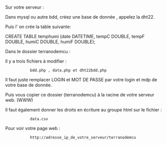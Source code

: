 Sur votre serveur :

Dans mysql ou autre bdd, créez une base de donnée , appelez la dht22.

Puis l' on crée la table suivante:

CREATE TABLE temphumi (date DATETIME, tempC DOUBLE, tempF DOUBLE, humiC DOUBLE, humiF DOUBLE);


Dans le dossier terranodemcu :

Il y a trois fichiers à modifier :

               bdd.php , data.php et dht22bdd.php 

Il faut juste remplacer LOGIN  et MOT DE PASSE par votre login et mdp de votre base de donnée.


Puis vous copier ce dossier (terranodemcu) à la racine de votre serveur web. (WWW)

Il faut également donner les droits en écriture au groupe html sur le fichier :

               data.csv
              

Pour voir votre page web : 

               http://adresse_ip_de_votre_serveur/terranodemcu
